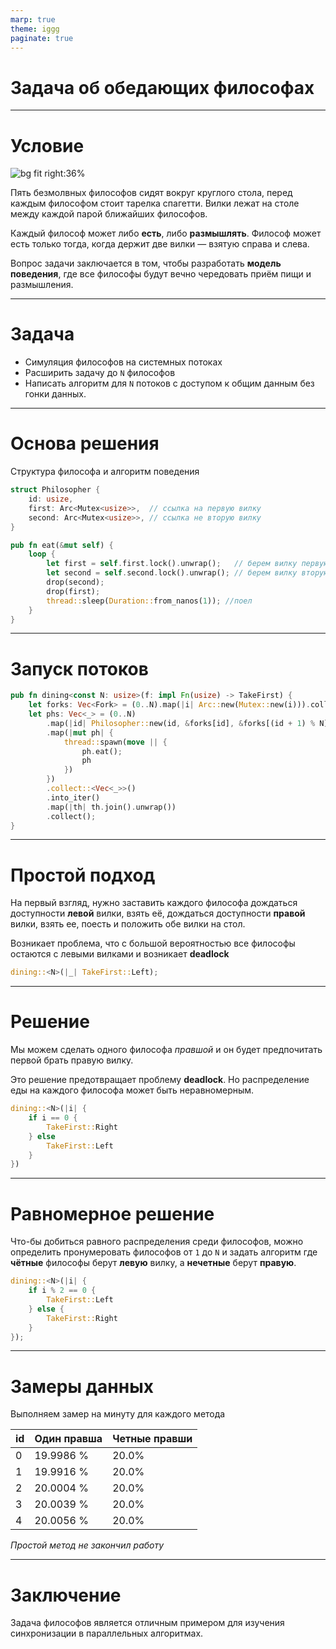 ```yaml
---
marp: true
theme: iggg
paginate: true
---
```

<!-- mermaid.js  Для схем -->
<script src="https://unpkg.com/mermaid@8.1.0/dist/mermaid.min.js"></script>
<script>mermaid.initialize({startOnLoad:true});</script>
<!-- _class: lead -->

# Задача об обедающих философах

---
# Условие

![bg fit right:36%](https://upload.wikimedia.org/wikipedia/commons/thumb/7/7b/An_illustration_of_the_dining_philosophers_problem.png/800px-An_illustration_of_the_dining_philosophers_problem.png)

Пять безмолвных философов сидят вокруг круглого стола, перед каждым философом стоит тарелка спагетти. Вилки лежат на столе между каждой парой ближайших философов.

Каждый философ может либо **есть**, либо **размышлять**. Философ может есть только тогда, когда держит две вилки — взятую справа и слева.

Вопрос задачи заключается в том, чтобы разработать **модель поведения**, где все философы будут вечно чередовать приём пищи и размышления. 

---

# Задача

* Симуляция философов на системных потоках
* Расширить задачу до `N` философов
* Написать алгоритм для `N` потоков с доступом к общим данным без гонки данных.

---

# Основа решения

Структура философа и алгоритм поведения

```rust
struct Philosopher {
    id: usize, 
    first: Arc<Mutex<usize>>,  // ссылка на первую вилку
    second: Arc<Mutex<usize>>, // ссылка не вторую вилку
}

pub fn eat(&mut self) {
    loop {
        let first = self.first.lock().unwrap();   // берем вилку первую
        let second = self.second.lock().unwrap(); // берем вилку вторую
        drop(second);
        drop(first);
        thread::sleep(Duration::from_nanos(1)); //поел
    }
}
```

---

# Запуск потоков

```rust
pub fn dining<const N: usize>(f: impl Fn(usize) -> TakeFirst) {
    let forks: Vec<Fork> = (0..N).map(|i| Arc::new(Mutex::new(i))).collect();
    let phs: Vec<_> = (0..N)
        .map(|id| Philosopher::new(id, &forks[id], &forks[(id + 1) % N], f(id)))
        .map(|mut ph| {
            thread::spawn(move || {
                ph.eat();
                ph
            })
        })
        .collect::<Vec<_>>()
        .into_iter()
        .map(|th| th.join().unwrap())
        .collect();
}
```

---

# Простой подход

На первый взгляд, нужно заставить каждого философа дождаться доступности **левой** вилки, взять её, дождаться доступности **правой** вилки, взять ее, поесть и положить обе вилки на стол. 

Возникает проблема, что с большой вероятностью все философы остаются с левыми вилками и возникает **deadlock**
```rust
dining::<N>(|_| TakeFirst::Left);
```
---

# Решение

Мы можем сделать одного философа *правшой* и он будет предпочитать первой брать правую вилку.

Это решение предотвращает проблему **deadlock**. Но распределение еды на каждого философа может быть неравномерным.

```rust
dining::<N>(|i| {
    if i == 0 {
        TakeFirst::Right
    } else 
        TakeFirst::Left
    }
})
```

---

# Равномерное решение

Что-бы добиться равного распределения среди философов, можно определить пронумеровать философов от `1` до `N` и задать алгоритм где **чётные** философы берут **левую** вилку, а **нечетные** берут **правую**.

```rust
dining::<N>(|i| {
    if i % 2 == 0 {
        TakeFirst::Left
    } else {
        TakeFirst::Right
    }
});
```

---

# Замеры данных

Выполняем замер на минуту для каждого метода

| id | Один правша | Четные правши |
| -  | -           | -      |
| 0  | 19.9986 %   | 20.0%  |
| 1  | 19.9916 %   | 20.0%  |
| 2  | 20.0004 %   | 20.0%  |
| 3  | 20.0039 %   | 20.0%  |
| 4  | 20.0056 %   | 20.0%  |

*Простой метод не закончил работу*

---

# Заключение

Задача философов является отличным примером для изучения синхронизации в параллельных алгоритмах. 



